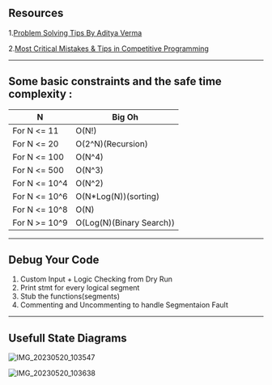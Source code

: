 ## Resources
1.[Problem Solving Tips By Aditya Verma](https://www.youtube.com/playlist?list=PL_z_8CaSLPWcB1QSAgbdMqyq-KXDqBiZx)

2.[Most Critical Mistakes & Tips in Competitive Programming](https://www.geeksforgeeks.org/most-critical-mistakes-tips-in-competitive-programming/)

---

Some basic constraints and the safe time complexity :
---
| N | Big Oh |
|-----|------|
|For N <= 11  | O(N!) |
|For N <= 20 | O(2^N)(Recursion) |
|For N <= 100 | O(N^4) |
|For N <= 500 | O(N^3) |
|For N <= 10^4 | O(N^2) |
|For N <= 10^6 | O(N*Log(N))(sorting) |
|For N <= 10^8 | O(N) |
|For N >= 10^9 | O(Log(N)(Binary Search)) |
---

## Debug Your Code

1. Custom Input + Logic Checking from Dry Run
2. Print stmt for every logical segment
3. Stub the functions(segments)
4. Commenting and Uncommenting to handle Segmentaion Fault

---
## Usefull State Diagrams 

![IMG_20230520_103547](https://github.com/VikramBabariya/DSA/assets/83386820/dc298ecd-0f9a-4ff8-bcf2-1f66e264723c)

![IMG_20230520_103638](https://github.com/VikramBabariya/DSA/assets/83386820/6113953c-47df-4879-aa82-5e5d8fc3ec01)

